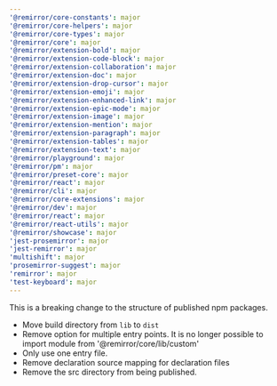 ```yaml
---
'@remirror/core-constants': major
'@remirror/core-helpers': major
'@remirror/core-types': major
'@remirror/core': major
'@remirror/extension-bold': major
'@remirror/extension-code-block': major
'@remirror/extension-collaboration': major
'@remirror/extension-doc': major
'@remirror/extension-drop-cursor': major
'@remirror/extension-emoji': major
'@remirror/extension-enhanced-link': major
'@remirror/extension-epic-mode': major
'@remirror/extension-image': major
'@remirror/extension-mention': major
'@remirror/extension-paragraph': major
'@remirror/extension-tables': major
'@remirror/extension-text': major
'@remirror/playground': major
'@remirror/pm': major
'@remirror/preset-core': major
'@remirror/react': major
'@remirror/cli': major
'@remirror/core-extensions': major
'@remirror/dev': major
'@remirror/react': major
'@remirror/react-utils': major
'@remirror/showcase': major
'jest-prosemirror': major
'jest-remirror': major
'multishift': major
'prosemirror-suggest': major
'remirror': major
'test-keyboard': major
---
```


This is a breaking change to the structure of published npm packages.

- Move build directory from `lib` to `dist`
- Remove option for multiple entry points. It is no longer possible to import module from '@remirror/core/lib/custom'
- Only use one entry file.
- Remove declaration source mapping for declaration files
- Remove the src directory from being published.
